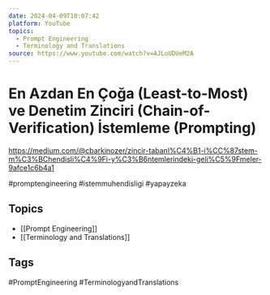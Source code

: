 ```yaml
---
date: 2024-04-09T10:07:42
platform: YouTube
topics:
  - Prompt Engineering
  - Terminology and Translations
source: https://www.youtube.com/watch?v=AJLoUDUeM2A
---
```

# En Azdan En Çoğa (Least-to-Most) ve Denetim Zinciri (Chain-of-Verification) İstemleme (Prompting)

https://medium.com/@cbarkinozer/zincir-tabanl%C4%B1-i%CC%87stem-m%C3%BChendisli%C4%9Fi-y%C3%B6ntemlerindeki-geli%C5%9Fmeler-9afce1c6b4a1

#promptengineering #istemmuhendisligi #yapayzeka

## Topics
- [[Prompt Engineering]]
- [[Terminology and Translations]]

## Tags
#PromptEngineering #TerminologyandTranslations